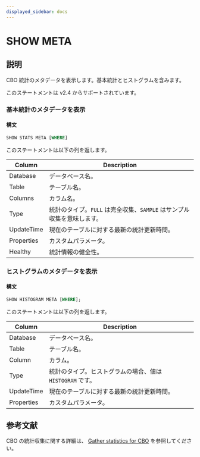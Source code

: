 ```yaml
---
displayed_sidebar: docs
---
```


# SHOW META

## 説明

CBO 統計のメタデータを表示します。基本統計とヒストグラムを含みます。

このステートメントは v2.4 からサポートされています。

### 基本統計のメタデータを表示

#### 構文

```SQL
SHOW STATS META [WHERE]
```

このステートメントは以下の列を返します。

| **Column** | **Description**                                              |
| ---------- | ------------------------------------------------------------ |
| Database   | データベース名。                                             |
| Table      | テーブル名。                                                 |
| Columns    | カラム名。                                                   |
| Type       | 統計のタイプ。`FULL` は完全収集、`SAMPLE` はサンプル収集を意味します。 |
| UpdateTime | 現在のテーブルに対する最新の統計更新時間。                   |
| Properties | カスタムパラメータ。                                         |
| Healthy    | 統計情報の健全性。                                           |

### ヒストグラムのメタデータを表示

#### 構文

```SQL
SHOW HISTOGRAM META [WHERE];
```

このステートメントは以下の列を返します。

| **Column** | **Description**                                              |
| ---------- | ------------------------------------------------------------ |
| Database   | データベース名。                                             |
| Table      | テーブル名。                                                 |
| Column     | カラム。                                                     |
| Type       | 統計のタイプ。ヒストグラムの場合、値は `HISTOGRAM` です。    |
| UpdateTime | 現在のテーブルに対する最新の統計更新時間。                   |
| Properties | カスタムパラメータ。                                         |

## 参考文献

CBO の統計収集に関する詳細は、 [Gather statistics for CBO](../../../using_starrocks/Cost_based_optimizer.md) を参照してください。